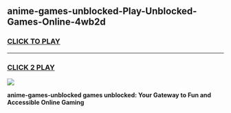 
## anime-games-unblocked-Play-Unblocked-Games-Online-4wb2d
<h3>
<a href="https://premium76.site?title=anime-games-unblocked&ref=24A">CLICK TO PLAY</a></h3>
<hr>

<h3>
<a href="https://premium76.site?title=anime-games-unblocked&ref=24A">CLICK 2 PLAY</a>
  
</h3>

<a href="https://premium76.site?title=anime-games-unblocked&ref=24A"><img src="https://clearcache.store/games.png"></a>


**anime-games-unblocked games unblocked: Your Gateway to Fun and Accessible Online Gaming**
